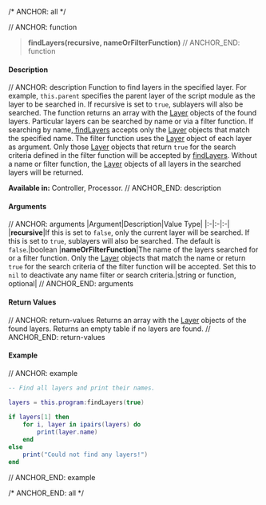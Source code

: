 /* ANCHOR: all */

// ANCHOR: function
>**findLayers(recursive, nameOrFilterFunction)**
// ANCHOR_END: function

#### Description

// ANCHOR: description
Function to find layers in the specified layer. For example, ``this.parent`` specifies the parent layer of the script module as the layer to be searched in. If recursive is set to ``true``, sublayers will also be searched. The function returns an array with the [Layer](./Layer.md) objects of the found layers. Particular layers can be searched by name or via a filter function. If searching by name,[ findLayers](./findLayers.md) accepts only the [Layer](./Layer.md) objects that match the specified name. The filter function uses the [Layer](./Layer.md) object of each layer as argument. Only those [Layer](./Layer.md) objects that return ``true`` for the search criteria defined in the filter function will be accepted by [findLayers](./findLayers.md). Without a name or filter function, the [Layer](./Layer.md) objects of all layers in the searched layers will be returned.

**Available in:** Controller, Processor.
// ANCHOR_END: description

#### Arguments

// ANCHOR: arguments
|Argument|Description|Value Type|
|:-|:-|:-|
|**recursive**|If this is set to ``false``, only the current layer will be searched. If this is set to ``true``, sublayers will also be searched. The default is ``false``.|boolean
|**nameOrFilterFunction**|The name of the layers searched for or a filter function. Only the [Layer](./Layer.md) objects that match the name or return ``true`` for the search criteria of the filter function will be accepted. Set this to ``nil`` to deactivate any name filter or search criteria.|string or function, optional|
// ANCHOR_END: arguments

#### Return Values

// ANCHOR: return-values
Returns an array with the [Layer](./Layer.md) objects of the found layers. Returns an empty table if no layers are found.
// ANCHOR_END: return-values

#### Example

// ANCHOR: example
```lua
-- Find all layers and print their names.

layers = this.program:findLayers(true)
 
if layers[1] then
    for i, layer in ipairs(layers) do
        print(layer.name)
    end
else
    print("Could not find any layers!")
end
```
// ANCHOR_END: example

/* ANCHOR_END: all */